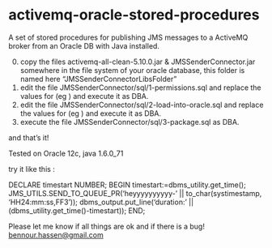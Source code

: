 # activemq-oracle-stored-procedures
A set of stored procedures for publishing JMS messages to a ActiveMQ broker from an Oracle DB with Java installed.

0. copy the files activemq-all-clean-5.10.0.jar & JMSSenderConnector.jar somewhere in the file system of your oracle database, this folder is named here “JMSSenderConnectorLibsFolder”
1. edit the file JMSSenderConnector/sql/1-permissions.sql and replace the values for (eg ) and execute it as DBA.
2. edit the file JMSSenderConnector/sql/2-load-into-oracle.sql and replace the values for (eg ) and execute it as DBA.
3. execute the file JMSSenderConnector/sql/3-package.sql as DBA.

and that’s it!

Tested on Oracle 12c, java 1.6.0_71

try it like this :

DECLARE
timestart NUMBER;
BEGIN
timestart:=dbms_utility.get_time();
JMS_UTILS.SEND_TO_QUEUE_PR(‘heyyyyyyyyyy-’ || to_char(systimestamp, ‘HH24:mm:ss,FF3’));
dbms_output.put_line(‘duration:’ || (dbms_utility.get_time()-timestart));
END;

Please let me know if all things are ok and if there is a bug!
bennour.hassen@gmail.com
